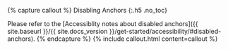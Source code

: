 {% capture callout %}
Disabling Anchors
{:.h5 .no_toc}

Please refer to the [Accessiblity notes about disabled anchors]({{ site.baseurl }}/{{ site.docs_version }}/get-started/accessibility/#disabled-anchors).
{% endcapture %}
{% include callout.html content=callout %}
